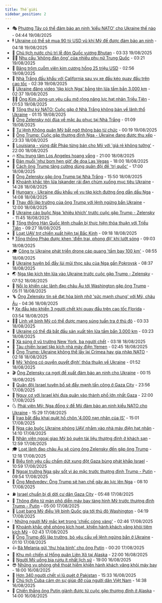```yaml
---
title: Thế giới
sidebar_position: 2
---
```


<!-- vnexpress-the-gioi:START -->
- 🎭 [Phương Tây có thể đảm bảo an ninh &#39;kiểu NATO&#39; cho Ukraine thế nào](https://vnexpress.net/phuong-tay-co-the-dam-bao-an-ninh-kieu-nato-cho-ukraine-the-nao-4928581.html) - 04:44 19/08/2025
- 🕴 [Ukraine có thể sẽ mua 90 tỷ USD vũ khí Mỹ để được đảm bảo an ninh](https://vnexpress.net/ukraine-co-the-se-mua-90-ty-usd-vu-khi-my-de-duoc-dam-bao-an-ninh-4928722.html) - 04:18 19/08/2025
- 🤭 [Chủ tịch nước chủ trì lễ đón Quốc vương Bhutan](https://vnexpress.net/chu-tich-nuoc-chu-tri-le-don-quoc-vuong-bhutan-4928684.html) - 03:33 19/08/2025
- 🧑‍💻 [Nhu cầu &#39;không đàn ông&#39; của nhiều phụ nữ Trung Quốc](https://vnexpress.net/nhu-cau-khong-dan-ong-cua-nhieu-phu-nu-trung-quoc-4928585.html) - 03:21 19/08/2025
- 🦏 [Băng trộm cuỗm viên kim cương hồng 25 triệu USD](https://vnexpress.net/bang-trom-cuom-vien-kim-cuong-hong-25-trieu-usd-4928604.html) - 02:56 19/08/2025
- 🦒 [Nhà Trắng đấu khẩu với California sau vụ xe đầu kéo quay đầu trên cao tốc](https://vnexpress.net/nha-trang-dau-khau-voi-california-sau-vu-xe-dau-keo-quay-dau-tren-cao-toc-4928607.html) - 02:39 19/08/2025
- 🌈 [Ukraine đăng video &#39;tập kích Nga&#39; bằng tên lửa tầm bắn 3.000 km](https://vnexpress.net/ukraine-dang-video-tap-kich-nga-bang-ten-lua-tam-ban-3-000-km-4928590.html) - 02:37 19/08/2025
- 🧑‍🏫 [Ông Kim Jong-un yêu cầu mở rộng năng lực hạt nhân Triều Tiên](https://vnexpress.net/ong-kim-jong-un-yeu-cau-mo-rong-nang-luc-hat-nhan-trieu-tien-4928583.html) - 01:53 19/08/2025
- 🐲 [Tổng thư ký NATO: Cuộc gặp ở Nhà Trắng không bàn về lãnh thổ Ukraine](https://vnexpress.net/tong-thu-ky-nato-cuoc-gap-o-nha-trang-khong-ban-ve-lanh-tho-ukraine-4928571.html) - 01:15 19/08/2025
- 🦒 [Ông Zelensky nói đùa về mặc âu phục tại Nhà Trắng](https://vnexpress.net/ong-zelensky-noi-dua-ve-mac-au-phuc-tai-nha-trang-4928572.html) - 01:09 19/08/2025
- 🐻 [Tư lệnh Không quân Mỹ bất ngờ thông báo từ chức](https://vnexpress.net/tu-lenh-khong-quan-my-bat-ngo-thong-bao-tu-chuc-4928562.html) - 00:19 19/08/2025
- 🚀 [Ông Trump: Cuộc gặp thượng đỉnh Nga - Ukraine đang được thu xếp](https://vnexpress.net/ong-trump-cuoc-gap-thuong-dinh-nga-ukraine-dang-duoc-thu-xep-4928556.html) - 23:33 18/08/2025
- 🥰 [Louisiana - vùng đất Pháp từng bán cho Mỹ với &#39;giá rẻ không tưởng&#39;](https://vnexpress.net/louisiana-vung-dat-phap-tung-ban-cho-my-voi-gia-re-khong-tuong-4928093.html) - 22:00 18/08/2025
- 🔥 [Khu trung tâm Los Angeles hoang vắng](https://vnexpress.net/khu-trung-tam-los-angeles-hoang-vang-4928209.html) - 21:00 18/08/2025
- 🥳 [Đàn muỗi &#39;như bom hẹn giờ&#39; đe dọa Las Vegas](https://vnexpress.net/dan-muoi-nhu-bom-hen-gio-de-doa-las-vegas-4928131.html) - 18:00 18/08/2025
- 💼 [Cách ông Trump tăng cường dùng quân đội để &#39;trị quốc&#39;](https://vnexpress.net/cach-ong-trump-tang-cuong-dung-quan-doi-de-tri-quoc-4925874.html) - 17:00 18/08/2025
- 🤡 [Ông Zelensky gặp ông Trump tại Nhà Trắng](https://vnexpress.net/ong-zelensky-va-loat-lanh-dao-chau-au-sap-gap-ong-trump-4928530-tong-thuat.html) - 15:50 18/08/2025
- 🌁 [Khoảnh khắc tên lửa Iskander rải đạn chùm xuống mục tiêu Ukraine](https://vnexpress.net/khoanh-khac-ten-lua-iskander-rai-dan-chum-xuong-muc-tieu-ukraine-4928476.html) - 14:28 18/08/2025
- 🤩 [Hungary - Ukraine đấu khẩu về vụ tập kích đường ống dẫn dầu Nga](https://vnexpress.net/hungary-ukraine-dau-khau-ve-vu-tap-kich-duong-ong-dan-dau-nga-4928518.html) - 14:08 18/08/2025
- 🎉 [Thay đổi lập trường của ông Trump với lệnh ngừng bắn Ukraine](https://vnexpress.net/thay-doi-lap-truong-cua-ong-trump-voi-lenh-ngung-ban-ukraine-4928072.html) - 12:00 18/08/2025
- 🎉 [Ukraine cáo buộc Nga &#39;khiêu khích&#39; trước cuộc gặp Trump - Zelensky](https://vnexpress.net/ukraine-cao-buoc-nga-khieu-khich-truoc-cuoc-gap-trump-zelensky-4928505.html) - 11:45 18/08/2025
- 🌁 [Tổng thống Hàn Quốc lệnh chuẩn bị thực hiện thỏa thuận với Triều Tiên](https://vnexpress.net/tong-thong-han-quoc-lenh-chuan-bi-thuc-hien-thoa-thuan-voi-trieu-tien-4928374.html) - 09:27 18/08/2025
- 🌊 [Loạt UAV trợ chiến xuất hiện tại Bắc Kinh](https://vnexpress.net/loat-uav-tro-chien-xuat-hien-tai-bac-kinh-4928385.html) - 09:18 18/08/2025
- 🕴 [Tổng thống Pháp được khen &#39;điển trai, phong độ&#39; khi lướt sóng](https://vnexpress.net/tong-thong-phap-duoc-khen-dien-trai-phong-do-khi-luot-song-4928369.html) - 09:03 18/08/2025
- 🎓 [Công ty Ukraine phát triển drone cáp quang &#39;tầm bay 100 km&#39;](https://vnexpress.net/cong-ty-ukraine-phat-trien-drone-cap-quang-tam-bay-100-km-4928343.html) - 08:55 18/08/2025
- 🦩 [Ukraine tuyên bố đẩy lùi mũi thọc sâu của Nga gần Pokrovsk](https://vnexpress.net/ukraine-tuyen-bo-day-lui-mui-thoc-sau-cua-nga-gan-pokrovsk-4928165.html) - 08:37 18/08/2025
- 🌏 [Nga tập kích tên lửa vào Ukraine trước cuộc gặp Trump - Zelensky](https://vnexpress.net/nga-tap-kich-ten-lua-vao-ukraine-truoc-cuoc-gap-trump-zelensky-4928333.html) - 07:52 18/08/2025
- 🌋 [Nỗi lo khiến các lãnh đạo châu Âu tới Washington gặp ông Trump](https://vnexpress.net/noi-lo-khien-cac-lanh-dao-chau-au-toi-washington-gap-ong-trump-4928054.html) - 05:11 18/08/2025
- 🪜 [Ông Zelensky tin sẽ đạt hòa bình nhờ &#39;sức mạnh chung&#39; với Mỹ, châu Âu](https://vnexpress.net/ong-zelensky-tin-se-dat-hoa-binh-nho-suc-manh-chung-voi-my-chau-au-4928174.html) - 04:36 18/08/2025
- 🕴 [Xe đầu kéo khiến 3 người chết khi quay đầu trên cao tốc Florida](https://vnexpress.net/xe-dau-keo-khien-3-nguoi-chet-khi-quay-dau-tren-cao-toc-florida-4928084.html) - 03:54 18/08/2025
- 🧑‍🏫 [Lính vệ binh Mỹ có thể được mang súng tuần tra ở thủ đô](https://vnexpress.net/linh-ve-binh-my-co-the-duoc-mang-sung-tuan-tra-o-thu-do-4928157.html) - 03:33 18/08/2025
- 🌮 [Ukraine có thể đã bắt đầu sản xuất tên lửa tầm bắn 3.000 km](https://vnexpress.net/ukraine-co-the-da-bat-dau-san-xuat-ten-lua-tam-ban-3-000-km-4928074.html) - 03:23 18/08/2025
- 🚦 [Xả súng ở vũ trường New York, ba người chết](https://vnexpress.net/xa-sung-o-vu-truong-new-york-ba-nguoi-chet-4928067.html) - 03:18 18/08/2025
- 💫 [Tàu chiến Israel tập kích nhà máy điện Yemen](https://vnexpress.net/tau-chien-israel-tap-kich-nha-may-dien-yemen-4928133.html) - 02:45 18/08/2025
- 🤡 [Ông Trump: Ukraine không thể lấy lại Crimea hay gia nhập NATO](https://vnexpress.net/ong-trump-ukraine-khong-the-lay-lai-crimea-hay-gia-nhap-nato-4928079.html) - 02:18 18/08/2025
- 🦣 [Mỹ &#39;không có quyền quyết định&#39; thỏa thuận về Ukraine](https://vnexpress.net/my-khong-co-quyen-quyet-dinh-thoa-thuan-ve-ukraine-4928055.html) - 01:52 18/08/2025
- 🎬 [Ông Zelensky ca ngợi đề xuất đảm bảo an ninh cho Ukraine](https://vnexpress.net/ong-zelensky-ca-ngoi-de-xuat-dam-bao-an-ninh-cho-ukraine-4928038.html) - 00:15 18/08/2025
- 🎉 [Quân đội Israel tuyên bố sẽ đẩy mạnh tấn công ở Gaza City](https://vnexpress.net/quan-doi-israel-tuyen-bo-se-day-manh-tan-cong-o-gaza-city-4928048.html) - 23:56 17/08/2025
- 🎡 [Nguy cơ với Israel khi đưa quân vào thành phố lớn nhất Gaza](https://vnexpress.net/nguy-co-voi-israel-khi-dua-quan-vao-thanh-pho-lon-nhat-gaza-4926684.html) - 22:00 17/08/2025
- 🌜 [Phái viên Mỹ: Nga đồng ý để Mỹ đảm bảo an ninh kiểu NATO cho Ukraine](https://vnexpress.net/phai-vien-my-nga-dong-y-de-my-dam-bao-an-ninh-kieu-nato-cho-ukraine-4928002.html) - 15:29 17/08/2025
- 🎡 [Iraq bắt đầu khai quật hố chôn &#39;4.000 nạn nhân của IS&#39;](https://vnexpress.net/iraq-bat-dau-khai-quat-ho-chon-4-000-nan-nhan-cua-is-4927981.html) - 15:01 17/08/2025
- 🤗 [Nga cáo buộc Ukraine phóng UAV nhằm vào nhà máy điện hạt nhân](https://vnexpress.net/nga-cao-buoc-ukraine-phong-uav-nham-vao-nha-may-dien-hat-nhan-4927974.html) - 14:10 17/08/2025
- 🦩 [Nhân viên ngoại giao Mỹ bỏ quên tài liệu thượng đỉnh ở khách sạn](https://vnexpress.net/nhan-vien-ngoai-giao-my-bo-quen-tai-lieu-thuong-dinh-o-khach-san-4927963.html) - 12:59 17/08/2025
- 🎓 [Loạt lãnh đạo châu Âu sẽ cùng ông Zelensky đến gặp ông Trump](https://vnexpress.net/loat-lanh-dao-chau-au-se-cung-ong-zelensky-den-gap-ong-trump-4927964.html) - 12:18 17/08/2025
- 🌁 [Biểu tình yêu cầu chấm dứt xung đột Gaza bùng phát khắp Israel](https://vnexpress.net/bieu-tinh-yeu-cau-cham-dut-xung-dot-gaza-bung-phat-khap-israel-4927949.html) - 10:59 17/08/2025
- 🤩 [Ngoại trưởng Nga gây sốt vì áo mặc trước thượng đỉnh Trump - Putin](https://vnexpress.net/ngoai-truong-nga-gay-sot-vi-ao-mac-truoc-thuong-dinh-trump-putin-4927942.html) - 09:54 17/08/2025
- 👹 [Ông Medvedev: Ông Trump sẽ hạn chế gây áp lực lên Nga](https://vnexpress.net/ong-medvedev-ong-trump-se-han-che-gay-ap-luc-len-nga-4927916.html) - 08:10 17/08/2025
- ⛽️ [Israel chuẩn bị di dời cư dân Gaza City](https://vnexpress.net/israel-chuan-bi-di-doi-cu-dan-gaza-city-4927870.html) - 05:48 17/08/2025
- 🚀 [Thông điệp từ màn phô diễn máy bay tàng hình Mỹ trước thượng đỉnh Trump - Putin](https://vnexpress.net/thong-diep-tu-man-pho-dien-may-bay-tang-hinh-my-truoc-thuong-dinh-trump-putin-4927740.html) - 05:00 17/08/2025
- 🎡 [Loạt bang Mỹ điều Vệ binh Quốc gia tới thủ đô Washington](https://vnexpress.net/loat-bang-my-dieu-ve-binh-quoc-gia-toi-thu-do-washington-4927851.html) - 04:19 17/08/2025
- 🕯 [Những người Mỹ mắc kẹt trong &#39;chiếc còng vàng&#39;](https://vnexpress.net/nhung-nguoi-my-mac-ket-trong-chiec-cong-vang-4927218.html) - 02:46 17/08/2025
- 🐻 [Khoảnh khắc ghế phóng kích hoạt, khiến hành khách văng khỏi tiêm kích Mỹ](https://vnexpress.net/khoanh-khac-ghe-phong-kich-hoat-khien-hanh-khach-vang-khoi-tiem-kich-my-4927821.html) - 02:43 17/08/2025
- 🚦 [Ông Trump đổi lập trường, bỏ yêu cầu về lệnh ngừng bắn ở Ukraine](https://vnexpress.net/ong-trump-doi-lap-truong-bo-yeu-cau-ve-lenh-ngung-ban-o-ukraine-4927809.html) - 01:10 17/08/2025
- 👍 [Bà Melania gửi &#39;thư hòa bình&#39; cho ông Putin](https://vnexpress.net/ba-melania-gui-thu-hoa-binh-cho-ong-putin-4927803.html) - 00:20 17/08/2025
- 🚀 [Khu mộ chiến sĩ Hồng quân Liên Xô tại Alaska](https://vnexpress.net/khu-mo-chien-si-hong-quan-lien-xo-tai-alaska-4927707.html) - 22:00 16/08/2025
- 🌮 [Người Mỹ uống bia rượu ít nhất lịch sử](https://vnexpress.net/nguoi-my-uong-bia-ruou-it-nhat-lich-su-4927352.html) - 19:00 16/08/2025
- 😎 [Những vụ phóng ghế thoát hiểm khiến hành khách văng khỏi máy bay](https://vnexpress.net/nhung-vu-phong-ghe-thoat-hiem-khien-hanh-khach-vang-khoi-may-bay-4927358.html) - 18:00 16/08/2025
- 🐲 [Hơn 340 người chết vì lũ quét ở Pakistan](https://vnexpress.net/hon-340-nguoi-chet-vi-lu-quet-o-pakistan-4927749.html) - 15:33 16/08/2025
- 💫 [Chủ tịch Cuba cảm ơn sự giúp đỡ của người dân Việt Nam](https://vnexpress.net/chu-tich-cuba-cam-on-su-giup-do-cua-nguoi-dan-viet-nam-4927761.html) - 14:38 16/08/2025
- 👀 [Chiến thắng ông Putin giành được từ cuộc gặp thượng đỉnh ở Alaska](https://vnexpress.net/chien-thang-ong-putin-gianh-duoc-tu-cuoc-gap-thuong-dinh-o-alaska-4927553.html) - 14:00 16/08/2025<!-- vnexpress-the-gioi:END -->